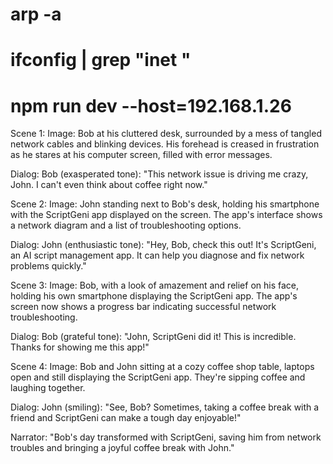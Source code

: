 # arp -a
# ifconfig | grep "inet "
# npm run dev --host=192.168.1.26 

Scene 1:
Image: Bob at his cluttered desk, surrounded by a mess of tangled network cables and blinking devices. His forehead is creased in frustration as he stares at his computer screen, filled with error messages.

Dialog: Bob (exasperated tone): "This network issue is driving me crazy, John. I can't even think about coffee right now."

Scene 2:
Image: John standing next to Bob's desk, holding his smartphone with the ScriptGeni app displayed on the screen. The app's interface shows a network diagram and a list of troubleshooting options.

Dialog: John (enthusiastic tone): "Hey, Bob, check this out! It's ScriptGeni, an AI script management app. It can help you diagnose and fix network problems quickly."

Scene 3:
Image: Bob, with a look of amazement and relief on his face, holding his own smartphone displaying the ScriptGeni app. The app's screen now shows a progress bar indicating successful network troubleshooting.

Dialog: Bob (grateful tone): "John, ScriptGeni did it! This is incredible. Thanks for showing me this app!"

Scene 4:
Image: Bob and John sitting at a cozy coffee shop table, laptops open and still displaying the ScriptGeni app. They're sipping coffee and laughing together.

Dialog: John (smiling): "See, Bob? Sometimes, taking a coffee break with a friend and ScriptGeni can make a tough day enjoyable!"

Narrator: "Bob's day transformed with ScriptGeni, saving him from network troubles and bringing a joyful coffee break with John."